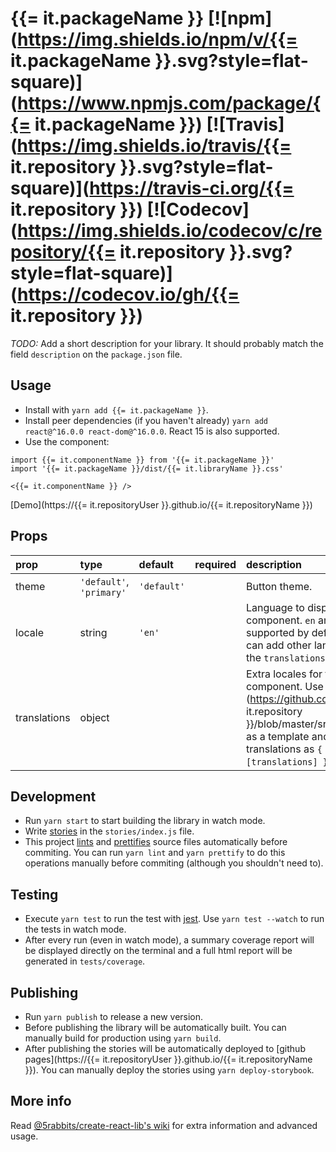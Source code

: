 # {{= it.packageName }} [![npm](https://img.shields.io/npm/v/{{= it.packageName }}.svg?style=flat-square)](https://www.npmjs.com/package/{{= it.packageName }}) [![Travis](https://img.shields.io/travis/{{= it.repository }}.svg?style=flat-square)](https://travis-ci.org/{{= it.repository }}) [![Codecov](https://img.shields.io/codecov/c/repository/{{= it.repository }}.svg?style=flat-square)](https://codecov.io/gh/{{= it.repository }})

_TODO:_ Add a short description for your library. It should probably match the field `description` on the `package.json` file.

## Usage

* Install with `yarn add {{= it.packageName }}`.
* Install peer dependencies (if you haven't already) `yarn add react@^16.0.0 react-dom@^16.0.0`. React 15 is also supported.
* Use the component:

```es6
import {{= it.componentName }} from '{{= it.packageName }}'
import '{{= it.packageName }}/dist/{{= it.libraryName }}.css'

<{{= it.componentName }} />
```

[Demo](https://{{= it.repositoryUser }}.github.io/{{= it.repositoryName }})

## Props

| prop         | type                     | default     | required | description                                                                                                                                                                                       |
| :----------- | :----------------------- | :---------- | :------- | :------------------------------------------------------------------------------------------------------------------------------------------------------------------------------------------------ |
| theme        | `'default'`, `'primary'` | `'default'` |          | Button theme.                                                                                                                                                                                     |
| locale       | string                   | `'en'`      |          | Language to display the component. `en` and `es` are supported by default, but you can add other languages using the `translations` prop.                                                         |
| translations | object                   |             |          | Extra locales for the component. Use [this file](https://github.com/{{= it.repository }}/blob/master/src/locale/en.js) as a template and pass the translations as `{ [locale]: [translations] }`. |

## Development

* Run `yarn start` to start building the library in watch mode.
* Write [stories](https://storybook.js.org) in the `stories/index.js` file.
* This project [lints](https://eslint.org/) and [prettifies](https://prettier.io) source files automatically before commiting. You can run `yarn lint` and `yarn prettify` to do this operations manually before commiting (although you shouldn't need to).

## Testing

* Execute `yarn test` to run the test with [jest](https://facebook.github.io/jest/). Use `yarn test --watch` to run the tests in watch mode.
* After every run (even in watch mode), a summary coverage report will be displayed directly on the terminal and a full html report will be generated in `tests/coverage`.

## Publishing

* Run `yarn publish` to release a new version.
* Before publishing the library will be automatically built. You can manually build for production using `yarn build`.
* After publishing the stories will be automatically deployed to [github pages](https://{{= it.repositoryUser }}.github.io/{{= it.repositoryName }}). You can manually deploy the stories using `yarn deploy-storybook`.

## More info

Read [@5rabbits/create-react-lib's wiki](https://github.com/5rabbits/create-react-lib/wiki) for extra information and advanced usage.
